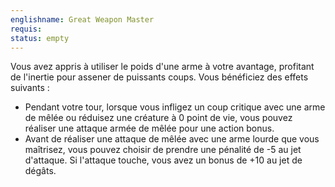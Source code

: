 ```yaml
---
englishname: Great Weapon Master
requis:
status: empty
---
```

Vous avez appris à utiliser le poids d'une arme à votre avantage, profitant de l'inertie pour assener de puissants coups. Vous bénéficiez des effets suivants : 

 - Pendant votre tour, lorsque vous infligez un coup critique avec une arme de mêlée ou réduisez une créature à 0 point de vie, vous pouvez réaliser une attaque armée de mêlée pour une action bonus.
 - Avant de réaliser une attaque de mêlée avec une arme lourde que vous maîtrisez, vous pouvez choisir de prendre une pénalité de -5 au jet d'attaque. Si l'attaque touche, vous avez un bonus de +10 au jet de dégâts.